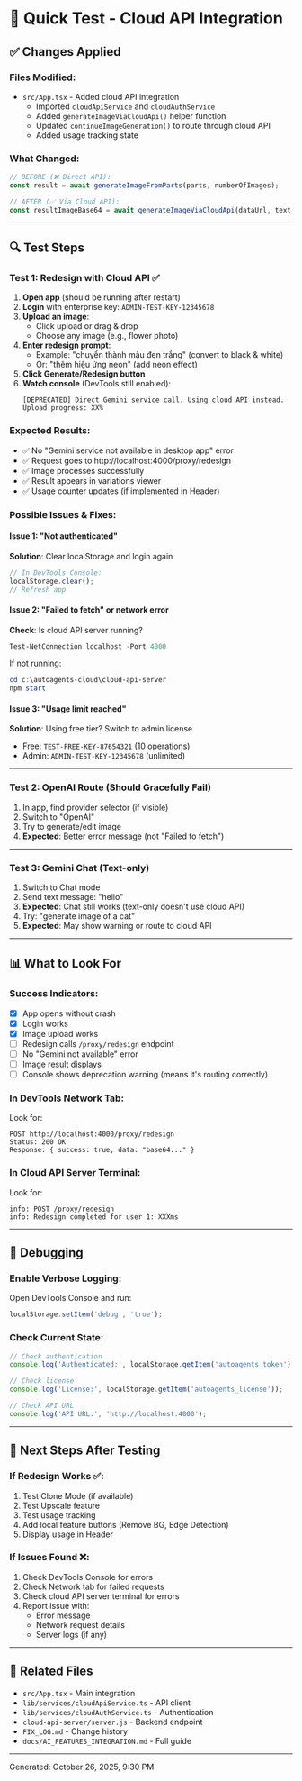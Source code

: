 # 🧪 Quick Test - Cloud API Integration

## ✅ Changes Applied

### Files Modified:
- `src/App.tsx` - Added cloud API integration
  * Imported `cloudApiService` and `cloudAuthService`
  * Added `generateImageViaCloudApi()` helper function
  * Updated `continueImageGeneration()` to route through cloud API
  * Added usage tracking state

### What Changed:
```typescript
// BEFORE (❌ Direct API):
const result = await generateImageFromParts(parts, numberOfImages);

// AFTER (✅ Via Cloud API):
const resultImageBase64 = await generateImageViaCloudApi(dataUrl, text, 'edit');
```

---

## 🔍 Test Steps

### Test 1: Redesign with Cloud API ✅

1. **Open app** (should be running after restart)
2. **Login** with enterprise key: `ADMIN-TEST-KEY-12345678`
3. **Upload an image**:
   - Click upload or drag & drop
   - Choose any image (e.g., flower photo)
4. **Enter redesign prompt**:
   - Example: "chuyển thành màu đen trắng" (convert to black & white)
   - Or: "thêm hiệu ứng neon" (add neon effect)
5. **Click Generate/Redesign button**
6. **Watch console** (DevTools still enabled):
   ```
   [DEPRECATED] Direct Gemini service call. Using cloud API instead.
   Upload progress: XX%
   ```

### Expected Results:
- ✅ No "Gemini service not available in desktop app" error
- ✅ Request goes to http://localhost:4000/proxy/redesign
- ✅ Image processes successfully
- ✅ Result appears in variations viewer
- ✅ Usage counter updates (if implemented in Header)

### Possible Issues & Fixes:

#### Issue 1: "Not authenticated"
**Solution**: Clear localStorage and login again
```javascript
// In DevTools Console:
localStorage.clear();
// Refresh app
```

#### Issue 2: "Failed to fetch" or network error
**Check**: Is cloud API server running?
```powershell
Test-NetConnection localhost -Port 4000
```
If not running:
```powershell
cd c:\autoagents-cloud\cloud-api-server
npm start
```

#### Issue 3: "Usage limit reached"
**Solution**: Using free tier? Switch to admin license
- Free: `TEST-FREE-KEY-87654321` (10 operations)
- Admin: `ADMIN-TEST-KEY-12345678` (unlimited)

---

### Test 2: OpenAI Route (Should Gracefully Fail)

1. In app, find provider selector (if visible)
2. Switch to "OpenAI"
3. Try to generate/edit image
4. **Expected**: Better error message (not "Failed to fetch")

---

### Test 3: Gemini Chat (Text-only)

1. Switch to Chat mode
2. Send text message: "hello"
3. **Expected**: Chat still works (text-only doesn't use cloud API)
4. Try: "generate image of a cat"
5. **Expected**: May show warning or route to cloud API

---

## 📊 What to Look For

### Success Indicators:
- [x] App opens without crash
- [x] Login works
- [x] Image upload works
- [ ] Redesign calls `/proxy/redesign` endpoint
- [ ] No "Gemini not available" error
- [ ] Image result displays
- [ ] Console shows deprecation warning (means it's routing correctly)

### In DevTools Network Tab:
Look for:
```
POST http://localhost:4000/proxy/redesign
Status: 200 OK
Response: { success: true, data: "base64..." }
```

### In Cloud API Server Terminal:
Look for:
```
info: POST /proxy/redesign
info: Redesign completed for user 1: XXXms
```

---

## 🐛 Debugging

### Enable Verbose Logging:
Open DevTools Console and run:
```javascript
localStorage.setItem('debug', 'true');
```

### Check Current State:
```javascript
// Check authentication
console.log('Authenticated:', localStorage.getItem('autoagents_token') !== null);

// Check license
console.log('License:', localStorage.getItem('autoagents_license'));

// Check API URL
console.log('API URL:', 'http://localhost:4000');
```

---

## 🎯 Next Steps After Testing

### If Redesign Works ✅:
1. Test Clone Mode (if available)
2. Test Upscale feature
3. Test usage tracking
4. Add local feature buttons (Remove BG, Edge Detection)
5. Display usage in Header

### If Issues Found ❌:
1. Check DevTools Console for errors
2. Check Network tab for failed requests
3. Check cloud API server terminal for errors
4. Report issue with:
   - Error message
   - Network request details
   - Server logs (if any)

---

## 🔗 Related Files

- `src/App.tsx` - Main integration
- `lib/services/cloudApiService.ts` - API client
- `lib/services/cloudAuthService.ts` - Authentication
- `cloud-api-server/server.js` - Backend endpoint
- `FIX_LOG.md` - Change history
- `docs/AI_FEATURES_INTEGRATION.md` - Full guide

---

Generated: October 26, 2025, 9:30 PM
